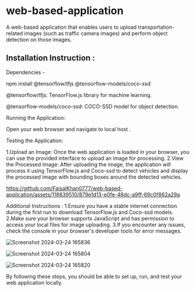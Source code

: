 # web-based-application
A web-based application that enables users to upload transportation-related images (such as traffic camera images) and perform object detection on those images.


Installation Instruction :
------------------------------------------------------------------------------------------------------
Dependencies - 

npm install @tensorflow/tfjs @tensorflow-models/coco-ssd

@tensorflow/tfjs: TensorFlow.js library for machine learning.

@tensorflow-models/coco-ssd: COCO-SSD model for object detection.



Running the Application:

 Open your web browser and navigate to local host .

 

Testing the Application:

1.Upload an Image: Once the web application is loaded in your browser, you can use the provided interface to upload an image for processing.
2.View the Processed Image: After uploading the image, the application will process it using TensorFlow.js and Coco-ssd to detect vehicles and display the processed image with bounding boxes around the detected vehicles.




https://github.com/FaisalKhan0777/web-based-application/assets/118839510/879e1d13-e0fe-48dc-a9ff-69c0f862a29a




Additional Instructions :
1.Ensure you have a stable internet connection during the first run to download TensorFlow.js and Coco-ssd models.
2.Make sure your browser supports JavaScript and has permission to access your local files for image uploading.
3.If you encounter any issues, check the console in your browser's developer tools for error messages.


![Screenshot 2024-03-24 165836](https://github.com/FaisalKhan0777/web-based-application/assets/118839510/a576da1a-2a0e-4d1a-9f3d-29ecdbf08adb)

![Screenshot 2024-03-24 165804](https://github.com/FaisalKhan0777/web-based-application/assets/118839510/e9545aa9-58f1-43f7-98ca-7d9b3cd7b195)

![Screenshot 2024-03-24 165820](https://github.com/FaisalKhan0777/web-based-application/assets/118839510/4f099fb0-abf7-43fb-8070-bdb8e7f56f23)


By following these steps, you should be able to set up, run, and test your web application locally.
